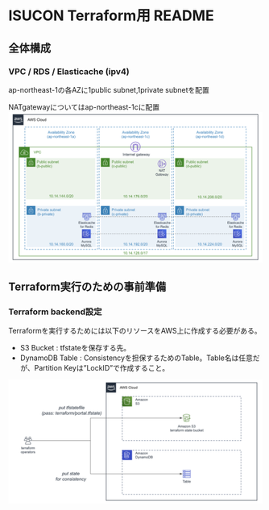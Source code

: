 # ISUCON Terraform用 README

## 全体構成

### VPC / RDS / Elasticache (ipv4)
ap-northeast-1の各AZに1public subnet,1private subnetを配置

NATgatewayについてはap-northeast-1cに配置
![VPC/RDS/Elasticache構成](images/aws_terraform_vpc_rds_elasticache.png?raw=true "VPC/RDS/Elasticache構成")

## Terraform実行のための事前準備
### Terraform backend設定
Terraformを実行するためには以下のリソースをAWS上に作成する必要がある。
* S3 Bucket : tfstateを保存する先。
* DynamoDB Table : Consistencyを担保するためのTable。Table名は任意だが、Partition Keyは”LockID”で作成すること。

![AWS Terraform Backend Image](images/aws_terraform_backend.png?raw=true "AWS Terraform Backend")
